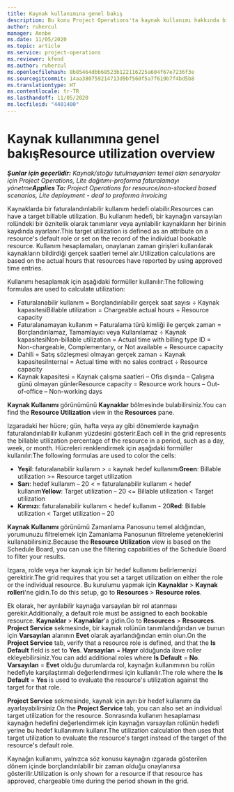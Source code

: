 ```yaml
---
title: Kaynak kullanımına genel bakış
description: Bu konu Project Operations'ta kaynak kullanımı hakkında bilgi sağlar.
author: ruhercul
manager: Annbe
ms.date: 11/05/2020
ms.topic: article
ms.service: project-operations
ms.reviewer: kfend
ms.author: ruhercul
ms.openlocfilehash: 8b85464dbb68523b122116225a604f67e7236f3e
ms.sourcegitcommit: 14aa380759214713d9bf560f5a7f619b7f4bd5b8
ms.translationtype: HT
ms.contentlocale: tr-TR
ms.lasthandoff: 11/05/2020
ms.locfileid: "4401400"
---
```

# <a name="resource-utilization-overview"></a><span data-ttu-id="66bec-103">Kaynak kullanımına genel bakış</span><span class="sxs-lookup"><span data-stu-id="66bec-103">Resource utilization overview</span></span>

<span data-ttu-id="66bec-104">_**Şunlar için geçerlidir:** Kaynak/stoğu tutulmayanları temel alan senaryolar için Project Operations, Lite dağıtımı-proforma faturalamayı yönetme_</span><span class="sxs-lookup"><span data-stu-id="66bec-104">_**Applies To:** Project Operations for resource/non-stocked based scenarios, Lite deployment - deal to proforma invoicing_</span></span>

<span data-ttu-id="66bec-105">Kaynaklarda bir faturalandırılabilir kullanım hedefi olabilir.</span><span class="sxs-lookup"><span data-stu-id="66bec-105">Resources can have a target billable utilization.</span></span> <span data-ttu-id="66bec-106">Bu kullanım hedefi, bir kaynağın varsayılan rolündeki bir öznitelik olarak tanımlanır veya ayrılabilir kaynakların her birinin kaydında ayarlanır.</span><span class="sxs-lookup"><span data-stu-id="66bec-106">This target utilization is defined as an attribute on a resource's default role or set on the record of the individual bookable resource.</span></span> <span data-ttu-id="66bec-107">Kullanım hesaplamaları, onaylanan zaman girişleri kullanılarak kaynakların bildirdiği gerçek saatleri temel alır.</span><span class="sxs-lookup"><span data-stu-id="66bec-107">Utilization calculations are based on the actual hours that resources have reported by using approved time entries.</span></span>

<span data-ttu-id="66bec-108">Kullanımı hesaplamak için aşağıdaki formüller kullanılır:</span><span class="sxs-lookup"><span data-stu-id="66bec-108">The following formulas are used to calculate utilization:</span></span>

  - <span data-ttu-id="66bec-109">Faturalanabilir kullanım = Borçlandırılabilir gerçek saat sayısı ÷ Kaynak kapasitesi</span><span class="sxs-lookup"><span data-stu-id="66bec-109">Billable utilization = Chargeable actual hours ÷ Resource capacity</span></span>
  - <span data-ttu-id="66bec-110">Faturalanamayan kullanım = Faturalama türü kimliği ile gerçek zaman = Borçlandırılamaz, Tamamlayıcı veya Kullanılamaz ÷ Kaynak kapasitesi</span><span class="sxs-lookup"><span data-stu-id="66bec-110">Non-billable utilization = Actual time with billing type ID = Non-chargeable, Complementary, or Not available ÷ Resource capacity</span></span>
  - <span data-ttu-id="66bec-111">Dahili = Satış sözleşmesi olmayan gerçek zaman ÷ Kaynak kapasitesi</span><span class="sxs-lookup"><span data-stu-id="66bec-111">Internal = Actual time with no sales contract ÷ Resource capacity</span></span>
  - <span data-ttu-id="66bec-112">Kaynak kapasitesi = Kaynak çalışma saatleri – Ofis dışında – Çalışma günü olmayan günler</span><span class="sxs-lookup"><span data-stu-id="66bec-112">Resource capacity = Resource work hours – Out-of-office – Non-working days</span></span>

<span data-ttu-id="66bec-113">**Kaynak Kullanımı** görünümünü **Kaynaklar** bölmesinde bulabilirsiniz.</span><span class="sxs-lookup"><span data-stu-id="66bec-113">You can find the **Resource Utilization** view in the **Resources** pane.</span></span>

<span data-ttu-id="66bec-114">Izgaradaki her hücre; gün, hafta veya ay gibi dönemlerde kaynağın faturalandırılabilir kullanım yüzdesini gösterir.</span><span class="sxs-lookup"><span data-stu-id="66bec-114">Each cell in the grid represents the billable utilization percentage of the resource in a period, such as a day, week, or month.</span></span> <span data-ttu-id="66bec-115">Hücreleri renklendirmek için aşağıdaki formüller kullanılır:</span><span class="sxs-lookup"><span data-stu-id="66bec-115">The following formulas are used to color the cells:</span></span>

  - <span data-ttu-id="66bec-116">**Yeşil**: faturalanabilir kullanım > = kaynak hedef kullanımı</span><span class="sxs-lookup"><span data-stu-id="66bec-116">**Green**: Billable utilization >= Resource target utilization</span></span>
  - <span data-ttu-id="66bec-117">**Sarı**: hedef kullanım – 20 < = faturalanabilir kullanım < hedef kullanım</span><span class="sxs-lookup"><span data-stu-id="66bec-117">**Yellow**: Target utilization – 20 <= Billable utilization < Target utilization</span></span>
  - <span data-ttu-id="66bec-118">**Kırmızı**: faturalanabilir kullanım < hedef kullanım - 20</span><span class="sxs-lookup"><span data-stu-id="66bec-118">**Red**: Billable utilization < Target utilization – 20</span></span>

<span data-ttu-id="66bec-119">**Kaynak Kullanımı** görünümü Zamanlama Panosunu temel aldığından, yorumunuzu filtrelemek için Zamanlama Panosunun filtreleme yeteneklerini kullanabilirsiniz.</span><span class="sxs-lookup"><span data-stu-id="66bec-119">Because the **Resource Utilization** view is based on the Schedule Board, you can use the filtering capabilities of the Schedule Board to filter your results.</span></span>

<span data-ttu-id="66bec-120">Izgara, rolde veya her kaynak için bir hedef kullanımı belirlemenizi gerektirir.</span><span class="sxs-lookup"><span data-stu-id="66bec-120">The grid requires that you set a target utilization on either the role or the individual resource.</span></span> <span data-ttu-id="66bec-121">Bu kurulumu yapmak için **Kaynaklar** > **Kaynak rolleri**'ne gidin.</span><span class="sxs-lookup"><span data-stu-id="66bec-121">To do this setup, go to **Resources** > **Resource roles**.</span></span>

<span data-ttu-id="66bec-122">Ek olarak, her ayrılabilir kaynağa varsayılan bir rol atanması gerekir.</span><span class="sxs-lookup"><span data-stu-id="66bec-122">Additionally, a default role must be assigned to each bookable resource.</span></span> <span data-ttu-id="66bec-123">**Kaynaklar** > **Kaynaklar**'a gidin.</span><span class="sxs-lookup"><span data-stu-id="66bec-123">Go to **Resources** > **Resources**.</span></span> <span data-ttu-id="66bec-124">**Project Service** sekmesinde, bir kaynak rolünün tanımlandığından ve bunun için **Varsayılan** alanının **Evet** olarak ayarlandığından emin olun.</span><span class="sxs-lookup"><span data-stu-id="66bec-124">On the **Project Service** tab, verify that a resource role is defined, and that the **Is Default** field is set to **Yes**.</span></span> <span data-ttu-id="66bec-125">**Varsayılan** = **Hayır** olduğunda ilave roller ekleyebilirsiniz.</span><span class="sxs-lookup"><span data-stu-id="66bec-125">You can add additional roles where **Is Default** = **No**.</span></span> <span data-ttu-id="66bec-126">**Varsayılan** = **Evet** olduğu durumlarda rol, kaynağın kullanımının bu rolün hedefiyle karşılaştırmalı değerlendirmesi için kullanılır.</span><span class="sxs-lookup"><span data-stu-id="66bec-126">The role where the **Is Default** = **Yes** is used to evaluate the resource's utilization against the target for that role.</span></span>

<span data-ttu-id="66bec-127">**Project Service** sekmesinde, kaynak için ayrı bir hedef kullanımı da ayarlayabilirsiniz.</span><span class="sxs-lookup"><span data-stu-id="66bec-127">On the **Project Service** tab, you can also set an individual target utilization for the resource.</span></span> <span data-ttu-id="66bec-128">Sonrasında kullanım hesaplaması kaynağın hedefini değerlendirmek için kaynağın varsayılan rolünün hedefi yerine bu hedef kullanımını kullanır.</span><span class="sxs-lookup"><span data-stu-id="66bec-128">The utilization calculation then uses that target utilization to evaluate the resource's target instead of the target of the resource's default role.</span></span>

<span data-ttu-id="66bec-129">Kaynağın kullanımı, yalnızca söz konusu kaynağın ızgarada gösterilen dönem içinde borçlandırılabilir bir zaman olduğu onaylanırsa gösterilir.</span><span class="sxs-lookup"><span data-stu-id="66bec-129">Utilization is only shown for a resource if that resource has approved, chargeable time during the period shown in the grid.</span></span>
